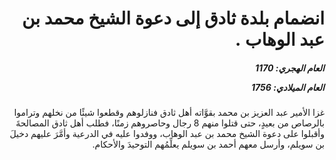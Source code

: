 <h1 dir="rtl">انضمام بلدة ثادق إلى دعوة الشيخ محمد بن عبد الوهاب .</h1>

<h5 dir="rtl">العام الهجري:  1170

العام الميلادي: 1756

</h5>

<p dir="rtl">غزا الأمير عبد العزيز بن محمد بقوَّاته أهل ثادق فنازلوهم وقطعوا شيئًا من نخلهم وتراموا بالرصاص من بعيدٍ، حتى قتلوا منهم 8 رجال وحاصروهم زمنًا، فطلب أهل ثادق المصالحةَ وأقبلوا على دعوة الشيخ محمد بن عبد الوهاب، ووفدوا عليه في الدرعية وأمَّرَ عليهم دخيلَ بن سويلم، وأرسل معهم أحمد بن سويلم يعلِّمُهم التوحيدَ والأحكام.</p></br>
